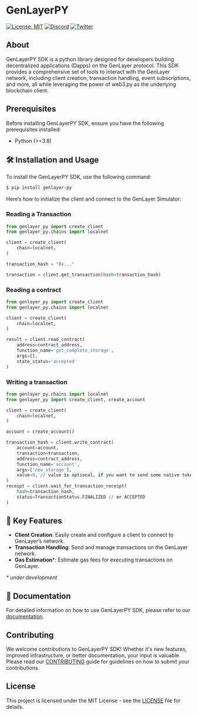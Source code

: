 # GenLayerPY

[![License: MIT](https://img.shields.io/badge/License-MIT-green.svg)](https://opensource.org/license/mit/)
[![Discord](https://dcbadge.vercel.app/api/server/8Jm4v89VAu?compact=true&style=flat)](https://discord.gg/VpfmXEMN66)
[![Twitter](https://img.shields.io/twitter/url/https/twitter.com/yeagerai.svg?style=social&label=Follow%20%40GenLayer)](https://x.com/GenLayer)


## About

GenLayerPY SDK is a python library designed for developers building decentralized applications (Dapps) on the GenLayer protocol. This SDK provides a comprehensive set of tools to interact with the GenLayer network, including client creation, transaction handling, event subscriptions, and more, all while leveraging the power of web3.py as the underlying blockchain client.

## Prerequisites

Before installing GenLayerPY SDK, ensure you have the following prerequisites installed:

- Python (>=3.8)


## 🛠️ Installation and Usage

To install the GenLayerPY SDK, use the following command:
```bash
$ pip install genlayer-py
```

Here’s how to initialize the client and connect to the GenLayer Simulator:

### Reading a Transaction
```python
from genlayer_py import create_client
from genlayer_py.chains import localnet

client = create_client(
    chain=localnet,
)

transaction_hash = "0x..."

transaction = client.get_transaction(hash=transaction_hash)

```

### Reading a contract
```python
from genlayer_py import create_client
from genlayer_py.chains import localnet

client = create_client(
    chain=localnet,
)

result = client.read_contract(
    address=contract_address,
    function_name='get_complete_storage',
    args=[],
    state_status='accepted'
)
```

### Writing a transaction
```python
from genlayer_py.chains import localnet
from genlayer_py import create_client, create_account

client = create_client(
    chain=localnet,
)

account = create_account()

transaction_hash = client.write_contract(
    account=account,
    transaction=transaction,
    address=contract_address,
    function_name='account',
    args=['new_storage'],
    value=0, // value is optional, if you want to send some native token to the contract
)
receipt = client.wait_for_transaction_receipt(
    hash=transaction_hash,
    status=TransactionStatus.FINALIZED // or ACCEPTED
)
```


## 🚀 Key Features

* **Client Creation**: Easily create and configure a client to connect to GenLayer’s network.
* **Transaction Handling**: Send and manage transactions on the GenLayer network.
* **Gas Estimation***: Estimate gas fees for executing transactions on GenLayer.

_* under development_


## 📖 Documentation

For detailed information on how to use GenLayerPY SDK, please refer to our [documentation](https://docs.genlayer.com/api-references/genlayer-py).


## Contributing

We welcome contributions to GenLayerPY SDK! Whether it's new features, improved infrastructure, or better documentation, your input is valuable. Please read our [CONTRIBUTING](https://github.com/yeagerai/genlayer-py/blob/main/CONTRIBUTING.md) guide for guidelines on how to submit your contributions.

## License

This project is licensed under the MIT License - see the [LICENSE](LICENSE) file for details.
